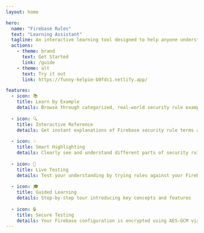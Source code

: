 ```yaml
---
layout: home

hero:
  name: "Firebase Rules"
  text: "Learning Assistant"
  tagline: An interactive learning tool designed to help anyone understand, learn, and experiment with Firebase Security Rules.
  actions:
    - theme: brand
      text: Get Started
      link: /guide
    - theme: alt
      text: Try it out
      link: https://funny-kelpie-b0fdc1.netlify.app/

features:
  - icon: 📚
    title: Learn by Example
    details: Browse through categorized, real-world security rule examples with detailed explanations
    
  - icon: 🔍
    title: Interactive Reference
    details: Get instant explanations of Firebase security rule terms and concepts as you type
    
  - icon: ✨
    title: Smart Highlighting
    details: Clearly see and understand different parts of security rules with custom highlighting
    
  - icon: 🧪
    title: Live Testing
    details: Test your understanding by trying rules against your Firebase project
    
  - icon: 🎓
    title: Guided Learning
    details: Step-by-step tour introducing key concepts and features
    
  - icon: 🔒
    title: Secure Testing
    details: Your Firebase configuration is encrypted using AES-GCM via the Web Crypto API
---
```

